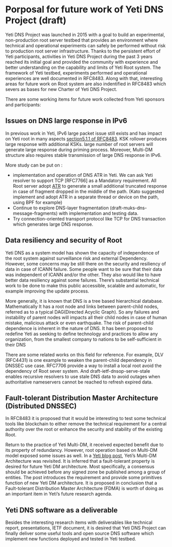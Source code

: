# Porposal for future work of Yeti DNS Project (draft) 

Yeti DNS Project was launched in 2015 with a goal to build an experimental, non-production root server testbed that provides an environment where technical and operational experiments can safely be performed without risk to production root server infrastructure. Thanks to the persistent effort of Yeti participants, activities in Yeti DNS Project during the past 3 years reached its initial goal and provided the community with experience and better understanding on the capability and limits of Yeti Root system. The framework of Yeti testbed, experiments performed and operational experiences are well documented in RFC8483. Along with that, interesting areas for future work on Root system are also indentified in RFC8483 which severs as bases for new Charter of Yeti DNS Project.

There are some working items for future work collected from Yeti sponsors and participants: 

## Issues on DNS large response in IPv6

In previous work in Yeti, IPv6 large packet issue still exists and has impact on Yeti root in many aspects [section5.1.1 of RFC8483](https://tools.ietf.org/html/rfc8483#section-5.1.1). KSK rollover produces large response with additional KSKs. large number of root servers will generate large response during priming process. Moreover, Multi-DM structure also requires stable transmission of large DNS response in IPv6. 

More study can be put on :
* implementation and operation of DNS ATR in Yeti. We can ask Yeti resolver to support TCP [RFC7766] as a Mandatory requirement. All Root server adopt [ATR](https://tools.ietf.org/html/draft-song-atr-large-resp-02) to generate a small additional truncated response in case of fragment dropped in the middle of the path. (Kato suggested implement and adopt ATR in a separate thread or device on the path, using BPF for example) 
* Continue to explore DNS-layer fragmentation (draft-muks-dns-message-fragments) with implementation and testing data.
* Try connection-oriented transport protocol like TCP for DNS transaction which generates large DNS response. 

## Data resiliency and security of Root

Yeti DNS as a system model has shown the capacity of independence of the root system against surveillance risk and external Dependency.  However, some concerns may be still there on the security and resiliency of data in case of ICANN failure. Some people want to be sure that their data was independent of ICANN and/or the other. They also would like to have better data resiliency against some failures. There’s substantial technical work to be done to make this public accessible, scalable and automatic, for example improving the update process.

More generally, it is known that DNS is a tree based hierarchical database. Mathematically It has a root node and links between parent-child nodes, referred as to a typical DAG(Directed Acyclic Graph). So any failures and instability of parent nodes will impacts all their child nodes in case of human mistake, malicious attack or even earthquake. The risk of parent-child dependence is inherent in the nature of DNS. It has been  proposed to redefine Yeti as seeking to define technology and practices to allow any organization, from the smallest  company to nations to be self-sufficient in their DNS

There are some related works on this field for reference. For example, DLV (RFC4431) is one example to weaken the parent-child dependency in DNSSEC use case. RFC7706 provide a way to install a local root avoid the dependency of Root sever system. And draft-ietf-dnsop-serve-stale enables recursive resolvers to use stale DNS data to avoid outages when authoritative nameservers cannot be reached to refresh expired data.

## Fault-tolerant Distribution Master Architecture (Distributed DNSSEC)

In RFC8483 it is proposed that it would be interesting to test some technical tools like blockchain to either remove the technical requirement for a central authority over the root or enhance the security and stability of the existing Root.

Return to the practice of Yeti Multi-DM, it received expected benefit due to its property of redundancy. However, root operation based on Multi-DM model exposed some issues as well. In a [Yeti blog post](http://yeti-dns.org/yeti/blog/2018/08/13/fault-tolerant-distribution-master-architecture.html), Yeti’s Multi-DM Architecture was revisited. It is inferred that a fault-tolerant property is desired for future Yeti DM architecture. Most specifically, a consensus should be achieved before any signed zone be published among a group of entities. The post introduces the requirement and provide some primitives function of new Yeti DM architecture. It is proposed in conclusion that a Fault-tolerant Distribution Master Architecture (FDMA) is worth of doing as an important item in Yeti’s future research agenda.

##  Yeti DNS software as a deliverable

Besides the interesting research items with deliverables like technical report, presentations, IETF document, it is desired that Yeti DNS Project can finally deliver some useful tools and open source DNS software which implement new functions deployed and tested in Yeti testbed. 

